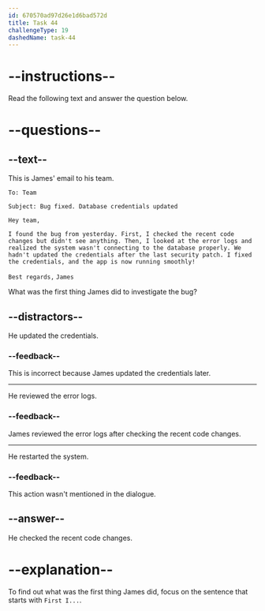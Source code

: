 ```yaml
---
id: 670570ad97d26e1d6bad572d
title: Task 44
challengeType: 19
dashedName: task-44
---
```


<!-- READING -->

# --instructions--

Read the following text and answer the question below.

# --questions--

## --text--

This is James' email to his team.

`To: Team`

`Subject: Bug fixed. Database credentials updated`

`Hey team,`

`I found the bug from yesterday. First, I checked the recent code changes but didn't see anything. Then, I looked at the error logs and realized the system wasn't connecting to the database properly. We hadn't updated the credentials after the last security patch. I fixed the credentials, and the app is now running smoothly!`

`Best regards,`
`James`

What was the first thing James did to investigate the bug?

## --distractors--

He updated the credentials.

### --feedback--

This is incorrect because James updated the credentials later.

---

He reviewed the error logs.

### --feedback--

James reviewed the error logs after checking the recent code changes.

---

He restarted the system.

### --feedback--

This action wasn't mentioned in the dialogue.

## --answer--

He checked the recent code changes.

# --explanation--

To find out what was the first thing James did, focus on the sentence that starts with `First I...`.

